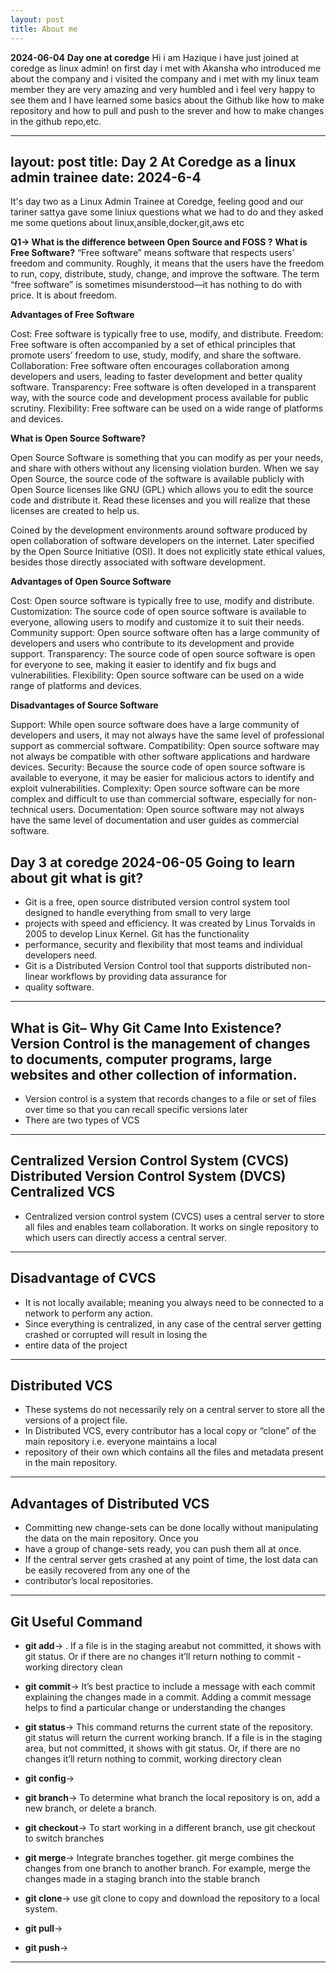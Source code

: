 ```yaml
---
layout: post
title: About me
---
```

**2024-06-04**
**Day one at coredge**
Hi i am Hazique i have just joined at coredge as linux admin!
on first day i met with Akansha who introduced me about the company and i visited the company and i met with my linux team
member they are very amazing and very humbled  and i feel very happy to see them and
I have learned some basics about the Github like how to make repository and how to pull 
and push to the srever and how to make changes in the github repo,etc.

---
layout: post
title: **Day 2 At Coredge as a linux admin trainee**
**date: 2024-6-4**
---
It's day two as a Linux Admin Trainee at Coredge, feeling good and our tariner sattya gave some
liniux questions what we had to do and they asked me some quetions about linux,ansible,docker,git,aws etc 

**Q1-> What is the difference between Open Source and FOSS ?**
**What is Free Software?**
“Free software” means software that respects users’ freedom and community. Roughly, it means that the users have the freedom to run, copy, distribute, study, change, and improve the software. The term “free software” is sometimes misunderstood—it has nothing to do with price. It is about freedom. 

**Advantages of Free Software**

Cost: Free software is typically free to use, modify, and distribute.
Freedom: Free software is often accompanied by a set of ethical principles that promote users’ freedom to use, study, modify, and share the software.
Collaboration: Free software often encourages collaboration among developers and users, leading to faster development and better quality software.
Transparency: Free software is often developed in a transparent way, with the source code and development process available for public scrutiny.
Flexibility: Free software can be used on a wide range of platforms and devices.

**What is Open Source Software?**

 Open Source Software is something that you can modify as per your needs, and share with others without any licensing violation burden. When we say Open Source, the source code of the software is available publicly with Open Source licenses like GNU (GPL) which allows you to edit the source code and distribute it. Read these licenses and you will realize that these licenses are created to help us.

Coined by the development environments around software produced by open collaboration of software developers on the internet.
Later specified by the Open Source Initiative (OSI).
It does not explicitly state ethical values, besides those directly associated with software development.

**Advantages of Open Source Software**

Cost: Open source software is typically free to use, modify and distribute.
Customization: The source code of open source software is available to everyone, allowing users to modify and customize it to suit their needs.
Community support: Open source software often has a large community of developers and users who contribute to its development and provide support.
Transparency: The source code of open source software is open for everyone to see, making it easier to identify and fix bugs and vulnerabilities.
Flexibility: Open source software can be used on a wide range of platforms and devices.

**Disadvantages of Source Software**

Support: While open source software does have a large community of developers and users, it may not always have the same level of professional support as commercial software.
Compatibility: Open source software may not always be compatible with other software applications and hardware devices.
Security: Because the source code of open source software is available to everyone, it may be easier for malicious actors to identify and exploit vulnerabilities.
Complexity: Open source software can be more complex and difficult to use than commercial software, especially for non-technical users.
Documentation: Open source software may not always have the same level of documentation and user guides as commercial software.

**Day 3 at coredge**
**2024-06-05 Going to learn about git**
**what is git?**
---
 - Git is a free, open source distributed version control system tool designed to handle everything from small to very large
 - projects with speed and efficiency. It was created by Linus Torvalds in 2005 to develop Linux Kernel. Git has the functionality
 - performance, security and flexibility that most teams and individual developers need.
 - Git is a Distributed Version Control tool that supports distributed non-linear workflows by providing data assurance for 
 - quality software.
---

**What is Git– Why Git Came Into Existence?**
 **Version Control** is the management of changes to documents, computer programs, large websites and other collection of information.
---   
 - Version control is a system that records changes to a file or set of files over time so that you can recall specific versions later
 - There are two types of VCS
---

**Centralized Version Control System (CVCS)**
**Distributed Version Control System (DVCS)**
 **Centralized VCS**
---   
 - Centralized version control system (CVCS) uses a central server to store all files and enables team collaboration. It works on single repository to which users can directly access a central server.
--- 

**Disadvantage of CVCS**
---
 - It is not locally available; meaning you always need to be connected to a network to perform any action.
 - Since everything is centralized, in any case of the central server getting crashed or corrupted will result in losing the
 -   entire data of the project
---
**Distributed VCS**
--- 
 - These systems do not necessarily rely on a central server to store all the versions of a project file.
 - In Distributed VCS, every contributor has a local copy or “clone” of the main repository i.e. everyone maintains a local
 - repository of their own which contains all the files and metadata present in the main repository.
---
**Advantages of Distributed VCS**
---    
 - Committing new change-sets can be done locally without manipulating the data on the main repository. Once you
 - have a group of change-sets ready, you can push them all at once.
 - If the central server gets crashed at any point of time, the lost data can be easily recovered from any one of the
 - contributor’s local repositories.
---
**Git Useful Command**
---      
 - **git add**-> . If a file is in the staging areabut not committed, it shows with git status. Or if there are no changes it’ll return nothing to commit      - working directory clean
 - **git commit**->  It’s best practice to include a message with each commit explaining the changes made in a commit. Adding a commit message helps to         find a particular change or understanding the changes
 - **git status**-> This command returns the current state of the repository. git status will return the current working branch. If a file is in the             staging area, but not committed, it shows with git status. Or, if there are no changes it’ll return nothing to commit, working directory clean
 - **git config**-> 
 
 - **git branch**-> To determine what branch the local repository is on, add a new branch, or delete a branch.
 
 - **git checkout**-> To start working in a different branch, use git checkout to switch branches
 
 - **git merge**-> Integrate branches together. git merge combines the changes from one branch to another branch. For example, merge the changes made in a      staging branch into the stable branch
 
 - **git clone**-> use git clone to copy and download the repository to a local system.
 
 - **git pull**->
 
 - **git push**->

---

 





